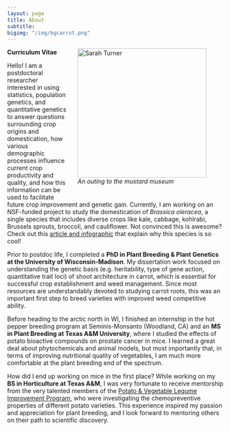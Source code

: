 ```yaml
---
layout: page
title: About
subtitle:
bigimg: "/img/bgcarrot.png"
---
```

<figure>
<div style="float: right; padding-left: 25px; padding-bottom: 25px">
	<img src="/img/mustard.png" width="300" alt="Sarah Turner">
	<figcaption><i>An outing to the mustard museum</i></figcaption>
</div>
</figure>

<a href="/docs/Turner_CV.pdf" target="_blank"><i class="fa fa-file-text fa-lg"></i></a> **Curriculum Vitae**

Hello! I am a postdoctoral researcher interested in using statistics, population genetics, and quantitative genetics to answer questions surrounding crop origins and domestication, how various demographic processes influence current crop productivity and quality, and how this information can be used to facilitate future crop improvement and genetic gain. Currently, I am working on an NSF-funded project to study the domestication of _Brassica oleracea_, a single species that includes diverse crops like kale, cabbage, kohlrabi, Brussels sprouts, broccoli, and cauliflower. Not convinced this is awesome? Check out this [article and infographic](http://www.businessinsider.com/broccoli-kale-brussels-sprouts-vegetables-all-the-same-plant-2015-11) that explain why this species is so cool! 

Prior to postdoc life, I completed a **PhD in Plant Breeding & Plant Genetics at the University of Wisconsin-Madison**. My dissertation work focused on understanding the genetic basis (e.g. heritability, type of gene action, quantitative trait loci) of shoot architecture in carrot, which is essential for successful crop establishment and weed management. Since most resources are understandably devoted to studying carrot roots, this was an important first step to breed varieties with improved weed competitive ability.

Before heading to the arctic north in WI, I finished an internship in the hot pepper breeding program at Seminis-Monsanto (Woodland, CA) and an **MS in Plant Breeding at Texas A&M University**, where I studied the effects of potato bioactive compounds on prostate cancer in mice. I learned a great deal about phytochemicals and animal models, but most importantly that, in terms of improving nutritional quality of vegetables, I am much more comfortable at the plant breeding end of the spectrum. 

How did I end up working on mice in the first place? While working on my **BS in Horticulture at Texas A&M**, I was very fortunate to receive mentorship from the very talented members of the [Potato & Vegetable Legume Improvement Program](http://potato.tamu.edu/index.html), who were investigating the chemopreventive properties of different potato varieties. This experience inspired my passion and appreciation for plant breeding, and I look forward to mentoring others on their path to scientific discovery. 

